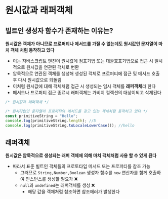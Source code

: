 # 원시값과 래퍼객체

## 빌트인 생성자 함수가 존재하는 이유는?

**원시값은 객체가 아니므로 프로퍼티나 메서드를 가질 수 없는데도 원시값인 문자열이 마치 객체 처럼 동작하고 있다**

- 이는 자바스크립트 엔진이 원시값에 점표기법 또는 대괄호표기법으로 접근 시 일시적으로 원시값을 연관된 객체로 변환
- 암묵적으로 연관된 객체를 생성해 생성된 객체로 프로퍼티에 접근 및 메서드 호출 후 다시 원시값으로 되돌림
- 이처럼 원시값에 대해 객체처럼 접근 시 생성되는 임시 객체를 **래퍼객체**라 한다
- 메서드나 프로퍼티 접근 종료시 래퍼객체는 가비지 컬렉션의 대상이되고 삭제된다

```js
/* 원시값과 래퍼객체 */

/* 원시타입인 문자열이 프로퍼티와 메서드를 갖고 있는 객체처럼 동작하고 있다 */
const primitiveString = "Hello";
console.log(primitiveString.length); //5
console.log(primitiveString.toLocaleLowerCase()); //hello
```

## 래퍼객체

**원시값은 암묵적으로 생성되는 래퍼 객체에 의해 마치 객체처럼 사용 할 수 있게 된다**

- 따라서 표준 빌트인 객체들의 프로토타입 메서드 또는 프로퍼티를 참조 가능
  - 그러므로 `String,Number,Boolean` 생성자 함수를 `new` 연산자를 함께 호출하여 인스턴스를 생성할 필요가 ❌
  - `null`과 `undefined`는 래퍼객체를 생성 ❌
    - 해당 값을 객체처럼 참조하면 참조에러가 발생한다
